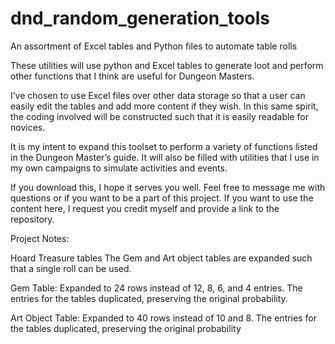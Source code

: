 # dnd_random_generation_tools
 An assortment of Excel tables and Python files to automate table rolls

These utilities will use python and Excel tables to generate loot and perform other functions that I think are useful for Dungeon Masters. 

I’ve chosen to use Excel files over other data storage so that a user can easily edit the tables and add more content if they wish. In this same spirit, the coding involved will be constructed such that it is easily readable for novices.

It is my intent to expand this toolset to perform a variety of functions listed in the Dungeon Master’s guide. It will also be filled with utilities that I use in my own campaigns to simulate activities and events. 

If you download this, I hope it serves you well. Feel free to message me with questions or if you want to be a part of this project. If you want to use the content here, I request you credit myself and provide a link to the repository.


































Project Notes:

Hoard Treasure tables
The Gem and Art object tables are expanded such that a single roll can be used. 

Gem Table: Expanded to 24 rows instead of 12, 8, 6, and 4 entries. The entries for the tables duplicated, preserving the original probability.

Art Object Table: Expanded to 40 rows instead of 10 and 8. The entries for the tables duplicated, preserving the original probability
